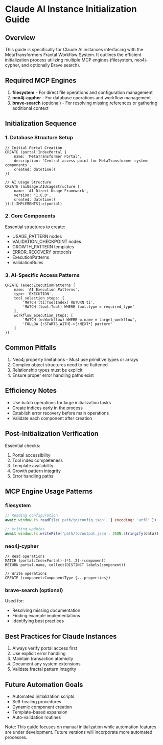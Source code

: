 # Claude AI Instance Initialization Guide

## Overview
This guide is specifically for Claude AI instances interfacing with the MetaTransformers Fractal Workflow System. It outlines the efficient initialization process utilizing multiple MCP engines (filesystem, neo4j-cypher, and optionally Brave search).

## Required MCP Engines
1. **filesystem** - For direct file operations and configuration management
2. **neo4j-cypher** - For database operations and workflow management
3. **brave-search** (optional) - For resolving missing references or gathering additional context

## Initialization Sequence

### 1. Database Structure Setup
```cypher
// Initial Portal Creation
CREATE (portal:IndexPortal {
    name: 'MetaTransformer Portal',
    description: 'Central access point for MetaTransformer system components',
    created: datetime()
})

// AI Usage Structure
CREATE (aiUsage:AIUsageStructure {
    name: 'AI Direct Usage Framework',
    version: '1.0.0',
    created: datetime()
})-[:IMPLEMENTS]->(portal)
```

### 2. Core Components
Essential structures to create:
- USAGE_PATTERN nodes
- VALIDATION_CHECKPOINT nodes
- GROWTH_PATTERN templates
- ERROR_RECOVERY protocols
- ExecutionPatterns
- ValidationRules

### 3. AI-Specific Access Patterns
```cypher
CREATE (exec:ExecutionPatterns {
    name: 'AI Execution Patterns',
    type: 'EXECUTION',
    tool_selection_steps: [
        'MATCH (ti:ToolIndex) RETURN ti',
        'MATCH (tool:Tool) WHERE tool.type = required_type'
    ],
    workflow_execution_steps: [
        'MATCH (w:Workflow) WHERE w.name = target_workflow',
        'FOLLOW [:STARTS_WITH]->[:NEXT*] pattern'
    ]
})
```

## Common Pitfalls
1. Neo4j property limitations - Must use primitive types or arrays
2. Complex object structures need to be flattened
3. Relationship types must be explicit
4. Ensure proper error handling paths exist

## Efficiency Notes
- Use batch operations for large initialization tasks
- Create indices early in the process
- Establish error recovery before main operations
- Validate each component after creation

## Post-Initialization Verification
Essential checks:
1. Portal accessibility
2. Tool index completeness
3. Template availability
4. Growth pattern integrity
5. Error handling paths

## MCP Engine Usage Patterns

### filesystem
```javascript
// Reading configuration
await window.fs.readFile('path/to/config.json', { encoding: 'utf8' })

// Writing updates
await window.fs.writeFile('path/to/output.json', JSON.stringify(data))
```

### neo4j-cypher
```cypher
// Read operations
MATCH (portal:IndexPortal)-[*1..2]-(component)
RETURN portal.name, collect(DISTINCT labels(component))

// Write operations
CREATE (component:ComponentType {...properties})
```

### brave-search (optional)
Used for:
- Resolving missing documentation
- Finding example implementations
- Identifying best practices

## Best Practices for Claude Instances
1. Always verify portal access first
2. Use explicit error handling
3. Maintain transaction atomicity
4. Document any system extensions
5. Validate fractal pattern integrity

## Future Automation Goals
- Automated initialization scripts
- Self-healing procedures
- Dynamic component creation
- Template-based expansion
- Auto-validation routines

Note: This guide focuses on manual initialization while automation features are under development. Future versions will incorporate more automated processes.
